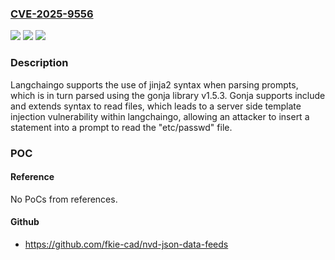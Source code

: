 ### [CVE-2025-9556](https://cve.mitre.org/cgi-bin/cvename.cgi?name=CVE-2025-9556)
![](https://img.shields.io/static/v1?label=Product&message=Langchaingo&color=blue)
![](https://img.shields.io/static/v1?label=Version&message=0.1.14%20&color=brightgreen)
![](https://img.shields.io/static/v1?label=Vulnerability&message=CWE-200%20Exposure%20of%20Sensitive%20Information%20to%20an%20Unauthorized%20Actor&color=brightgreen)

### Description

Langchaingo supports the use of jinja2 syntax when parsing prompts, which is in turn parsed using the gonja library v1.5.3.Gonja supports include and extends syntax to read files, which leads to a server side template injection vulnerability within langchaingo, allowing an attacker to insert a statement into a prompt to read the "etc/passwd" file.

### POC

#### Reference
No PoCs from references.

#### Github
- https://github.com/fkie-cad/nvd-json-data-feeds

